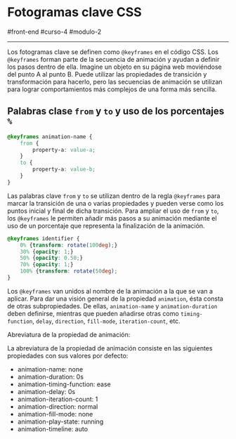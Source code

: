 # Fotogramas clave CSS
#front-end #curso-4 #modulo-2 

---
Los fotogramas clave se definen como `@keyframes` en el código CSS. Los `@keyframes` forman parte de la secuencia de animación y ayudan a definir los pasos dentro de ella. Imagine un objeto en su página web moviéndose del punto A al punto B. Puede utilizar las propiedades de transición y transformación para hacerlo, pero las secuencias de animación se utilizan para lograr comportamientos más complejos de una forma más sencilla.

## Palabras clase `from` y `to` y uso de los porcentajes `%`
```css
@keyframes animation-name {
	from {
		property-a: value-a;
	}
	to {
		property-a: value-b;
	}
}
```
Las palabras clave `from` y `to` se utilizan dentro de la regla `@keyframes` para marcar la transición de una o varias propiedades y pueden verse como los puntos inicial y final de dicha transición. Para ampliar el uso de `from` y `to`, los `@keyframes` le permiten añadir más pasos a su animación mediante el uso de un porcentaje que representa la finalización de la animación.
```css
@keyframes identifier {
	0% {transform: rotate(100deg);}
	30% {opacity: 1;}
	50% {opacity: 0.50;}
	70% {opacity: 1;}
	100% {transform: rotate(50deg);
}
```
Los `@keyframes` van unidos al nombre de la animación a la que se van a aplicar. Para dar una visión general de la propiedad `animation`, ésta consta de otras subpropiedades. De ellas, `animation-name` y `animation-duration` deben definirse, mientras que pueden añadirse otras como `timing-function`, `delay`, `direction`, `fill-mode`, `iteration-count`, etc.

Abreviatura de la propiedad de animación:

La abreviatura de la propiedad de animación consiste en las siguientes propiedades con sus valores por defecto:
- animation-name: none 
- animation-duration: 0s 
- animation-timing-function: ease 
- animation-delay: 0s 
- animation-iteration-count: 1 
- animation-direction: normal 
- animation-fill-mode: none 
- animation-play-state: running 
- animation-timeline: auto